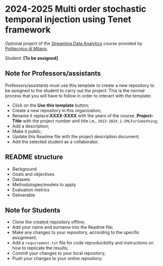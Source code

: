 # 2024-2025 Multi order stochastic temporal injection using Tenet framework

Optional project of the [Streaming Data Analytics](https://emanueledellavalle.org/teaching/streaming-data-analytics-2024-25/) course provided by [Politecnico di Milano](https://www11.ceda.polimi.it/schedaincarico/schedaincarico/controller/scheda_pubblica/SchedaPublic.do?&evn_default=evento&c_classe=837284&__pj0=0&__pj1=36cd41e96fcd065c47b49d18e46e3110).

Student: **[To be assigned]**

## Note for Professors/assistants

Professors/assistants must use this template to create a new repository to be assigned to the student to carry out the project. This is the normal process that you will have to follow in order to interact with the template:

* Click on the **Use this template** button;
* Create a new repository in this organization;
* Rename it replace **XXXX-XXXX** with the years of the course, **Project-Title** with the project number and title i.e., `2023-2024_1-SMLForSomething`;
* Add a description;
* Make it public;
* Update this Readme file with the project description document;
* Add the selected student as a collaborator.

## README structure

* Background
* Goals and objectives
* Datasets
* Methodologies/models to apply
* Evaluation metrics
* Deliverable 

## Note for Students

* Clone the created repository offline;
* Add your name and surname into the Readme file;
* Make any changes to your repository, according to the specific assignment;
* Add a `requirement.txt` file for code reproducibility and instructions on how to replicate the results;
* Commit your changes to your local repository;
* Push your changes to your online repository.
